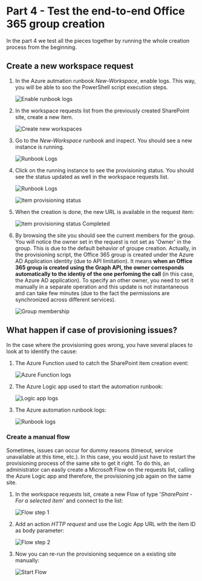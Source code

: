 # Part 4 - Test the end-to-end Office 365 group creation

In the part 4 we test all the pieces together by running the whole creation process from the beginning.

## Create a new workspace request

1. In the Azure autmation runbook _New-Workspace_, enable logs. This way, you will be able to soo the PowerShell script execution steps. 

    ![Enable runbook logs](/images/enable_logs.png)

2. In the workspace requests list from the previously created SharePoint site, create a new item.

    ![Create new workspaces](/images/create_new_workspace.png)

3. Go to the _New-Workspace_ runbook and inspect. You should see a new instance is running.

    ![Runbook Logs](/images/runbook_status1.png)

4. Click on the running instance to see the provisioning status. You should see the status updated as well in the workspace requests list.

    ![Runbook Logs](/images/runbook_status2.png)

    ![Item provisioning status](/images/item_provisioning_status.png)

5. When the creation is done, the new URL is available in the request item:

    ![Item provisioning status Completed](/images/creation_completed.png)

6. By browsing the site you should see the current members for the group. You will notice the owner set in the request is not set as 'Owner' in the group. This is due to the default behavior of groupe creation. Actually, in the provisioning script, the Office 365 group is created under the Azure AD Application identity (due to API limitation). It means **when an Office 365 group is created using the Graph API, the owner corresponds automatically to the identiy of the one perfoming the call** (in this case, the Azure AD application). To specify an other owner, you need to set it manually in a separate operation and this update is not instantaneous and can take few minutes (due to the fact the permissions are synchronized across different services).

    ![Group membership](/images/group_membership.png)

## What happen if case of provisioning issues?

In the case where the provisioning goes wrong, you have several places to look at to identify the cause:

1. The Azure Function used to catch the SharePoint item creation event:

    ![Azure Function logs](/images/func_logd.png)

2. The Azure Logic app used to start the automation runbook:

    ![Logic app logs](/images/logicapp_logs.png)

3. The Azure automation runbook logs:

    ![Runbook logs](/images/runbook_logs.png)

### Create a manual flow

Sometimes, issues can occur for dummy reasons (timeout, service unavailable at this time, etc.). In this case, you would just have to restart the provisioning process of the same site to get it right. To do this, an administrator can easily create a Microsoft Flow on the requests list, calling the Azure Logic app and therefore, the provisioning job again on the same site.

1. In the workspace requests lsit, create a new Flow of type '_SharePoint - For a selected item_' and connect to the list:

    ![Flow step 1](/images/flow_step1.png)

2. Add an action _HTTP request_ and use the Logic App URL with the item ID as body parameter:

    ![Flow step 2](/images/flow_step2.png)

3. Now you can re-run the provisioning sequence on a existing site manually:

    ![Start Flow](/images/start_flow.png)

